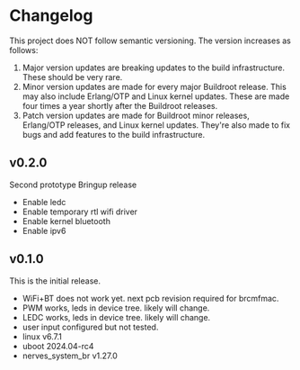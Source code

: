 # Changelog

This project does NOT follow semantic versioning. The version increases as
follows:

1. Major version updates are breaking updates to the build infrastructure.
   These should be very rare.
2. Minor version updates are made for every major Buildroot release. This
   may also include Erlang/OTP and Linux kernel updates. These are made four
   times a year shortly after the Buildroot releases.
3. Patch version updates are made for Buildroot minor releases, Erlang/OTP
   releases, and Linux kernel updates. They're also made to fix bugs and add
   features to the build infrastructure.


## v0.2.0

Second prototype Bringup release

* Enable ledc
* Enable temporary rtl wifi driver
* Enable kernel bluetooth
* Enable ipv6

## v0.1.0

This is the initial release.

* WiFi+BT does not work yet. next pcb revision required for brcmfmac.
* PWM works, leds in device tree. likely will change.
* LEDC works, leds in device tree. likely will change.
* user input configured but not tested.
* linux v6.7.1
* uboot 2024.04-rc4
* nerves_system_br v1.27.0
